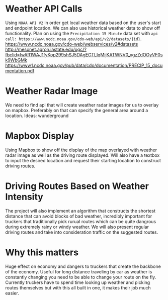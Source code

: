 # Weather API Calls
Using `NOAA API V2` in order get local weather data based on the user's start and endpoint location. We can also use historical weather data to show off functionality. Plan on using the `Precipitation 15 Minute` data set with `api call: https://www.ncdc.noaa.gov/cdo-web/api/v2/datasets/{id}`. https://www.ncdc.noaa.gov/cdo-web/webservices/v2#datasets  
http://mesonet.agron.iastate.edu/ogc/?fbclid=IwAR1WAJ1fyKop299shSJ5DAgEGTLlqMijKATWNV0_vgzZdOOyVF0sk9WbGMk
https://www1.ncdc.noaa.gov/pub/data/cdo/documentation/PRECIP_15_documentation.pdf

# Weather Radar Image 
We need to find api that will create weather radar images for us to overlay on mapbox. Preferably on that can specify the general area around a location. Ideas: wunderground
# Mapbox Display
Using Mapbox to show off the display of the map overlayed with weather radar image as well as the driving route displayed. Will also have a textbox to input the desired location and request their starting location to construct driving routes.  
# Driving Routes Based on Weather Intensity
The project will also implement an algorithm that constructs the shortest distance that can avoid blocks of bad weather, incredibly important for truckers that traditionally pick rurual routes which can be quite dangrous during extremely rainy or windy weather. We will also present regular driving routes and take into consideration traffic on the suggested routes.
# Why this matters
Huge effect on economy and dangers to truckers that create the backbone of the economy. Useful for long distance traveling by car as weather is constantly changing you need to be able to change your route on the fly. Currently truckers have to spend time looking up weather and picking routes themselves but with this all built in one, it makes their job much easier.
